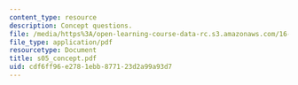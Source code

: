 ```yaml
---
content_type: resource
description: Concept questions.
file: /media/https%3A/open-learning-course-data-rc.s3.amazonaws.com/16-01-unified-engineering-i-ii-iii-iv-fall-2005-spring-2006/cdf6ff96e2781ebb877123d2a99a93d7_s05_concept.pdf
file_type: application/pdf
resourcetype: Document
title: s05_concept.pdf
uid: cdf6ff96-e278-1ebb-8771-23d2a99a93d7
---
```

